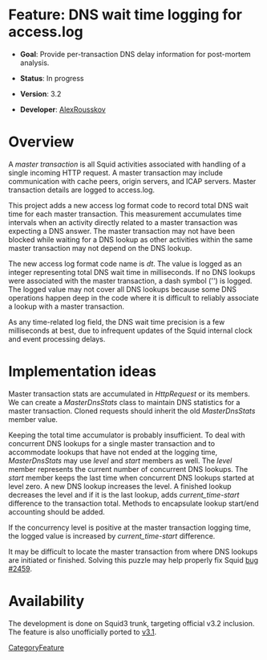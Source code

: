 # Feature: DNS wait time logging for access.log

  - **Goal**: Provide per-transaction DNS delay information for
    post-mortem analysis.

  - **Status**: In progress

  - **Version**: 3.2

  - **Developer**:
    [AlexRousskov](/AlexRousskov#)

# Overview

A *master transaction* is all Squid activities associated with handling
of a single incoming HTTP request. A master transaction may include
communication with cache peers, origin servers, and ICAP servers. Master
transaction details are logged to access.log.

This project adds a new access log format code to record total DNS wait
time for each master transaction. This measurement accumulates time
intervals when an activity directly related to a master transaction was
expecting a DNS answer. The master transaction may not have been blocked
while waiting for a DNS lookup as other activities within the same
master transaction may not depend on the DNS lookup.

The new access log format code name is *dt*. The value is logged as an
integer representing total DNS wait time in milliseconds. If no DNS
lookups were associated with the master transaction, a dash symbol ('­')
is logged. The logged value may not cover all DNS lookups because some
DNS operations happen deep in the code where it is difficult to reliably
associate a lookup with a master transaction.

As any time­-related log field, the DNS wait time precision is a few
milliseconds at best, due to infrequent updates of the Squid internal
clock and event processing delays.

# Implementation ideas

Master transaction stats are accumulated in *HttpRequest* or its
members. We can create a *MasterDnsStats* class to maintain DNS
statistics for a master transaction. Cloned requests should inherit the
old *MasterDnsStats* member value.

Keeping the total time accumulator is probably insufficient. To deal
with concurrent DNS lookups for a single master transaction and to
accommodate lookups that have not ended at the logging time,
*MasterDnsStats* may use *level* and *start* members as well. The
*level* member represents the current number of concurrent DNS lookups.
The *start* member keeps the last time when concurrent DNS lookups
started at level zero. A new DNS lookup increases the level. A finished
lookup decreases the level and if it is the last lookup, adds
*current\_time-start* difference to the transaction total. Methods to
encapsulate lookup start/end accounting should be added.

If the concurrency level is positive at the master transaction logging
time, the logged value is increased by *current\_time-start* difference.

It may be difficult to locate the master transaction from where DNS
lookups are initiated or finished. Solving this puzzle may help properly
fix Squid [bug
\#2459](https://bugs.squid-cache.org/show_bug.cgi?id=2459#).

# Availability

The development is done on Squid3 trunk, targeting official v3.2
inclusion. The feature is also unofficially ported to
[v3.1](https://code.launchpad.net/~rousskov/squid/3p1-plus).

[CategoryFeature](/CategoryFeature#)
